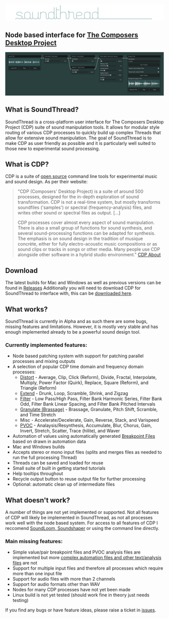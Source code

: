 ![soundthread logo](readmeimages/logo.png?raw=true)
## Node based interface for [The Composers Desktop Project](https://www.composersdesktop.com/)
![soundthread ui](readmeimages/main_screenshot.png?raw=true)
## What is SoundThread?
SoundThread is a cross-platform user interface for The Composers Desktop Project (CDP) suite of sound manipulation tools. It allows for modular style routing of various CDP processes to quickly build up complex Threads that allow for extensive sound manipulation. The goal of SoundThread is to make CDP as user friendly as possible and it is particularly well suited to those new to experimental sound processing. 

## What is CDP?

CDP is a suite of [open source](https://github.com/ComposersDesktop/CDP8) command line tools for experimental music and sound design. As per their website:

> "CDP (Composers' Desktop Project) is a suite of around 500 processes, designed for the in-depth exploration of sound transformation. CDP is not a real-time system, but mostly transforms soundfiles ('samples') or spectral (frequency-analysis) files, and writes other sound or spectral files as output. [...]
> 
> CDP processes cover almost every aspect of sound manipulation. There is also a small group of functions for sound synthesis, and several sound-processing functions can be adapted for synthesis. The emphasis is on sound design in the tradition of musique concrète, either for fully electro-acoustic music compositions or as sound clips or tracks in songs or other media. Many people use CDP alongside other software in a hybrid studio environment."
> [CDP About](https://www.composersdesktop.com/docs/html/cdphome.htm)

## Download
The latest builds for Mac and Windows as well as previous versions can be found in [Releases](https://github.com/j-p-higgins/SoundThread/releases)
Additionally you will need to download CDP for SoundThread to interface with, this can be [downloaded here](https://www.unstablesound.net/cdp.html).

## What works?
SoundThread is currently in Alpha and as such there are some bugs, missing features and limitations. However, it is mostly very stable and has enough implemented already to be a powerful sound design tool.
### Currently implemented features:
- Node based patching system with support for patching parallel processes and mixing outputs
- A selection of popular CDP time domain and frequency domain processes:
  - [Distort](https://www.composersdesktop.com/docs/html/ccdpndex.htm#DISTORT) - Average, Clip, Click (Reform), Divide, Fractal, Interpolate, Multiply, Power Factor (Quirk), Replace, Square (Reform), and Triangle (Reform)
  - [Extend](https://www.composersdesktop.com/docs/html/ccdpndex.htm#EXTEND) -  Drunk, Loop, Scramble, Shrink, and Zigzag
  - [Filter](https://www.composersdesktop.com/docs/html/ccdpndex.htm#FILTER) - Low Pass/High Pass, Filter Bank Harmonic Series, Filter Bank Odd, Filter Bank Linear Spacing, and Filter Bank Pitched Intervals
  - [Granulate (Brassage)](https://www.composersdesktop.com/docs/html/cgromody.htm#BRASSAGE) - Brassage, Granulate, Pitch Shift, Scramble, and Time Stretch
  - Misc - Accelerate/Decelerate, Gain, Reverse, Stack, and Varispeed
  - [PVOC](https://www.composersdesktop.com/docs/html/cspecndx.htm) - Analaysis/Resynthesis, Accumulate, Blur, Chorus, Gain, Invert, Stretch, Scatter, Trace (hilite), and Waver
- Automation of values using automatically generated [Breakpoint Files](https://www.composersdesktop.com/docs/html//filestxt.htm#BREAKPOINTFILES) based on drawn in automation data
- Mac and Windows builds
- Accepts stereo or mono input files (splits and merges files as needed to run the full processing Thread)
- Threads can be saved and loaded for reuse
- Small suite of built in getting started tutorials
- Help tooltips throughout
- Recycle output button to reuse output file for further processing 
- Optional: automatic clean up of intermediate files
 
## What doesn't work?
A number of things are not yet implemented or supported. Not all features of CDP will likely be implemented in SoundThread, as not all processes work well with the node based system. For access to all features of CDP I reccomend [SoundLoom, Soundshaper](https://www.composersdesktop.com/docs/html/cdphome.htm#GUIS) or using the command line directly.
### Main missing features:
- Simple value/pair breakpoint files and PVOC analysis files are implemented but more [complex automation files and other text/analysis files](https://www.composersdesktop.com/docs/html//filestxt.htm) are not
- Support for multiple input files and therefore all processes which require more than one input file
- Support for audio files with more than 2 channels
- Support for audio formats other than WAV
- Nodes for many CDP processes have not yet been made
- Linux build is not yet tested (should work fine in theory just needs testing)

If you find any bugs or have feature ideas, please raise a ticket in [issues](https://github.com/j-p-higgins/SoundThread/issues).
